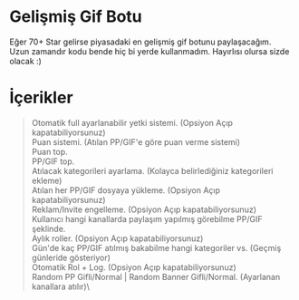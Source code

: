 # Gelişmiş Gif Botu
Eğer 70+ Star gelirse piyasadaki en gelişmiş gif botunu paylaşacağım.\
Uzun zamandır kodu bende hiç bi yerde kullanmadım. Hayırlısı olursa sizde olacak :)
# İçerikler

> Otomatik full ayarlanabilir yetki sistemi. (Opsiyon Açıp kapatabiliyorsunuz)\
> Puan sistemi. (Atılan PP/GIF'e göre puan verme sistemi)\
> Puan top.\
> PP/GIF top.\
> Atılacak kategorileri ayarlama. (Kolayca belirlediğiniz kategorileri ekleme)\
> Atılan her PP/GIF dosyaya yükleme. (Opsiyon Açıp kapatabiliyorsunuz)\
> Reklam/Invite engelleme. (Opsiyon Açıp kapatabiliyorsunuz)\
> Kullanıcı hangi kanallarda paylaşım yapılmış görebilme PP/GIF şeklinde.\
> Aylık roller. (Opsiyon Açıp kapatabiliyorsunuz)\
> Gün'de kaç PP/GIF atılmış bakabilme hangi kategoriler vs. (Geçmiş günleride gösteriyor)\
> Otomatik Rol + Log. (Opsiyon Açıp kapatabiliyorsunuz)\
> Random PP Gifli/Normal | Random Banner Gifli/Normal. (Ayarlanan kanallara atılır)\
